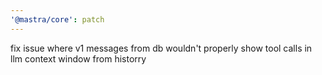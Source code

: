 ```yaml
---
'@mastra/core': patch
---
```


fix issue where v1 messages from db wouldn't properly show tool calls in llm context window from historry
